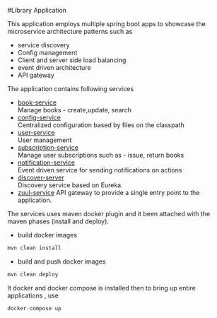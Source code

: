 #Library Application

This application employs multiple spring boot apps  to showcase the microservice architecture patterns such as  
* service discovery
* Config management 
* Client and server side load balancing 
* event driven architecture
* API gateway

The application contains following services 
* [book-service](book-service)  
Manage books - create,update, search 
* [config-service](config-service)  
Centralized configuration based by files on the classpath 
* [user-service](user-service)  
User management
* [subscription-service](subscription-service)  
Manage user subscriptions such as - issue, return books
* [notification-service](notification-service)  
Event driven service for sending notifications on actions
* [discover-server](discovery-server)  
Discovery service based on Eureka.
* [zuul-service](zuul-service)
API gateway to provide a single entry point to the application.  

The services uses maven docker plugin and it  been attached with the maven phases (install and deploy).  
* build docker images  
```java
mvn clean install 
```
* build and push docker images
```java
mvn clean deploy
```
It docker and docker compose is installed  then  to bring up entire applications , use
```java
docker-compose up
```

 